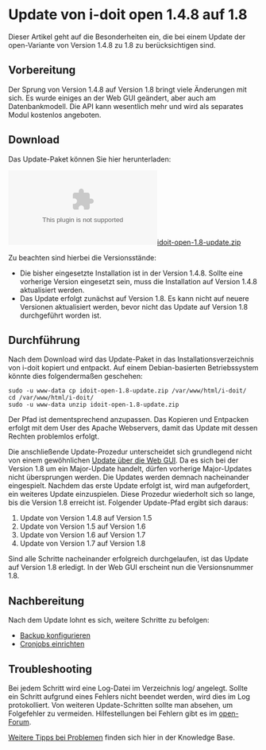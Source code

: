 # Update von i-doit open 1.4.8 auf 1.8

Dieser Artikel geht auf die Besonderheiten ein, die bei einem Update der open-Variante von Version 1.4.8 zu 1.8 zu berücksichtigen sind.

Vorbereitung
------------

Der Sprung von Version 1.4.8 auf Version 1.8 bringt viele Änderungen mit sich. Es wurde einiges an der Web GUI geändert, aber auch am Datenbankmodell. Die API kann wesentlich mehr und wird als separates Modul kostenlos angeboten.

Download
--------

Das Update-Paket können Sie hier herunterladen:

[![](../assets/downloads/idoit-open-1.8-update.zip)idoit-open-1.8-update.zip](../assets/downloads/idoit-open-1.8-update.zip)

Zu beachten sind hierbei die Versionsstände:

*   Die bisher eingesetzte Installation ist in der Version 1.4.8. Sollte eine vorherige Version eingesetzt sein, muss die Installation auf Version 1.4.8 aktualisiert werden.
*   Das Update erfolgt zunächst auf Version 1.8. Es kann nicht auf neuere Versionen aktualisiert werden, bevor nicht das Update auf Version 1.8 durchgeführt worden ist.

Durchführung
------------

Nach dem Download wird das Update-Paket in das Installationsverzeichnis von i-doit kopiert und entpackt. Auf einem Debian-basierten Betriebssystem könnte dies folgendermaßen geschehen:


    sudo -u www-data cp idoit-open-1.8-update.zip /var/www/html/i-doit/
    cd /var/www/html/i-doit/
    sudo -u www-data unzip idoit-open-1.8-update.zip

Der Pfad ist dementsprechend anzupassen. Das Kopieren und Entpacken erfolgt mit dem User des Apache Webservers, damit das Update mit dessen Rechten problemlos erfolgt.

Die anschließende Update-Prozedur unterscheidet sich grundlegend nicht von einem gewöhnlichen [Update über die Web GUI](../wartung-und-betrieb/update-einspielen.md). Da es sich bei der Version 1.8 um ein Major-Update handelt, dürfen vorherige Major-Updates nicht übersprungen werden. Die Updates werden demnach nacheinander eingespielt. Nachdem das erste Update erfolgt ist, wird man aufgefordert, ein weiteres Update einzuspielen. Diese Prozedur wiederholt sich so lange, bis die Version 1.8 erreicht ist. Folgender Update-Pfad ergibt sich daraus:

1.  Update von Version 1.4.8 auf Version 1.5
2.  Update von Version 1.5 auf Version 1.6
3.  Update von Version 1.6 auf Version 1.7
4.  Update von Version 1.7 auf Version 1.8

Sind alle Schritte nacheinander erfolgreich durchgelaufen, ist das Update auf Version 1.8 erledigt. In der Web GUI erscheint nun die Versionsnummer 1.8.

Nachbereitung
-------------

Nach dem Update lohnt es sich, weitere Schritte zu befolgen:
<!---Todo: Fixme--->
*   [Backup konfigurieren](../wartung-und-betrieb/daten-sichern-und-wiederherstellen/index.md)
*   [Cronjobs einrichten](/display/de/CLI)

Troubleshooting
---------------

Bei jedem Schritt wird eine Log-Datei im Verzeichnis log/ angelegt. Sollte ein Schritt aufgrund eines Fehlers nicht beendet werden, wird dies im Log protokolliert. Von weiteren Update-Schritten sollte man absehen, um Folgefehler zu vermeiden. Hilfestellungen bei Fehlern gibt es im [open-Forum](https://forum.i-doit.org/).
<!---Todo: Fixme--->
[Weitere Tipps bei Problemen](/display/de/Troubleshooting) finden sich hier in der Knowledge Base.